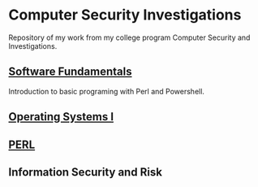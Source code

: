 # Computer Security Investigations
Repository of my work from my college program Computer Security and Investigations.
## [Software Fundamentals](https://github.com/Hassan-Al/Comp-Sec-Investigations/blob/master/Software%20fundamentals.md) 
Introduction to basic programing with Perl and Powershell.
## [Operating Systems I](https://github.com/Hassan-Al/Comp-Sec-Investigations/blob/master/Operating%20Systems%201.md)

## [PERL](https://github.com/Hassan-Al/Comp-Sec-Investigations/blob/master/PERL.md)

## Information Security and Risk
